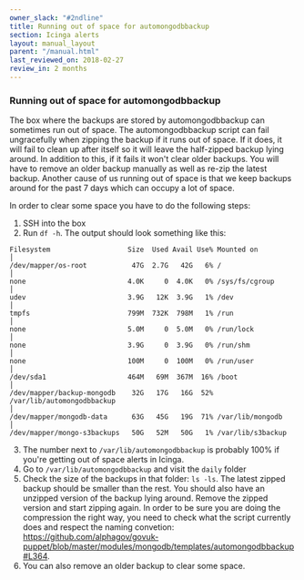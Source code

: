 ```yaml
---
owner_slack: "#2ndline"
title: Running out of space for automongodbbackup 
section: Icinga alerts
layout: manual_layout
parent: "/manual.html"
last_reviewed_on: 2018-02-27
review_in: 2 months
---
```


### Running out of space for automongodbbackup 

The box where the backups are stored by automongodbbackup can sometimes run out of space. 
The automongodbbackup script can fail ungracefully when zipping the backup if it runs out of space. If it does, it will fail to clean up after itself so it will leave the half-zipped backup lying around. In addition to this, if it fails it won't clear older backups. You will have to remove an older backup manually as well as re-zip the latest backup. 
Another cause of us running out of space is that we keep backups around for the past 7 days which can occupy a lot of space. 

In order to clear some space you have to do the following steps:

1. SSH into the box
2. Run `df -h`. The output should look something like this:
```
Filesystem                   Size  Used Avail Use% Mounted on                                                                  │
/dev/mapper/os-root           47G  2.7G   42G   6% /                                                                           │
none                         4.0K     0  4.0K   0% /sys/fs/cgroup                                                              │
udev                         3.9G   12K  3.9G   1% /dev                                                                        │
tmpfs                        799M  732K  798M   1% /run                                                                        │
none                         5.0M     0  5.0M   0% /run/lock                                                                   │
none                         3.9G     0  3.9G   0% /run/shm                                                                    │
none                         100M     0  100M   0% /run/user                                                                   │
/dev/sda1                    464M   69M  367M  16% /boot                                                                       │
/dev/mapper/backup-mongodb    32G   17G   16G  52% /var/lib/automongodbbackup                                                  │
/dev/mapper/mongodb-data      63G   45G   19G  71% /var/lib/mongodb                                                            │
/dev/mapper/mongo-s3backups   50G   52M   50G   1% /var/lib/s3backup
```
3. The number next to `/var/lib/automongodbbackup` is probably 100% if you're getting out of space alerts in Icinga. 
4. Go to `/var/lib/automongodbbackup` and visit the `daily` folder
5. Check the size of the backups in that folder: `ls -ls`. The latest zipped backup should be smaller than the rest. You should also have an unzipped version of the backup lying around. Remove the zipped version and start zipping again. In order to be sure you are doing the compression the right way, you need to check what the script currently does and respect the naming convetion: https://github.com/alphagov/govuk-puppet/blob/master/modules/mongodb/templates/automongodbbackup#L364.
6. You can also remove an older backup to clear some space. 
